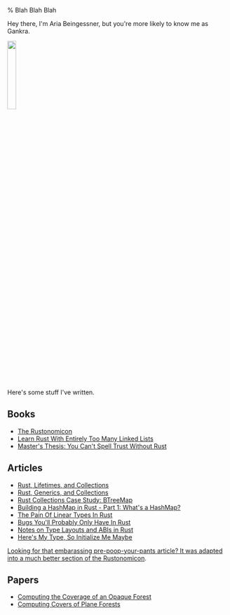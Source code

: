 % Blah Blah Blah

Hey there, I'm Aria Beingessner, but you're more likely to know me as Gankra.

<img src="avatar.png" width="20%"></img>

Here's some stuff I've written.



## Books

* [The Rustonomicon](https://doc.rust-lang.org/nightly/nomicon/)
* [Learn Rust With Entirely Too Many Linked Lists](https://rust-unofficial.github.io/too-many-lists/)
* [Master's Thesis: You Can't Spell Trust Without Rust](thesis.pdf)



## Articles


* [Rust, Lifetimes, and Collections](rust-lifetimes-and-collections/)
* [Rust, Generics, and Collections](rust-generics-and-collections/)
* [Rust Collections Case Study: BTreeMap](rust-btree-case/)
* [Building a HashMap in Rust - Part 1: What's a HashMap?](robinhood-part-1/)
* [The Pain Of Linear Types In Rust](linear-rust/)
* [Bugs You'll Probably Only Have In Rust](only-in-rust/)
* [Notes on Type Layouts and ABIs in Rust](rust-layouts-and-abis/)
* [Here's My Type, So Initialize Me Maybe](initialize-me-maybe/)

[Looking for that embarassing pre-poop-your-pants article? It was adapted into a much better section of the Rustonomicon](https://doc.rust-lang.org/nightly/nomicon/leaking.html).


## Papers

* [Computing the Coverage of an Opaque Forest](opaque-forest.pdf)
* [Computing Covers of Plane Forests](phi-covers.pdf)
